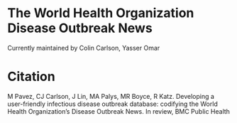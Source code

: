# The World Health Organization Disease Outbreak News

Currently maintained by Colin Carlson, Yasser Omar

# Citation

M Pavez, CJ Carlson, J Lin, MA Palys, MR Boyce, R Katz. Developing a user-friendly infectious disease outbreak database: codifying the World Health Organization’s Disease Outbreak News. In review, BMC Public Health
